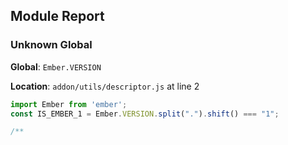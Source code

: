 ## Module Report
### Unknown Global

**Global**: `Ember.VERSION`

**Location**: `addon/utils/descriptor.js` at line 2

```js
import Ember from 'ember';
const IS_EMBER_1 = Ember.VERSION.split(".").shift() === "1";

/**
```
